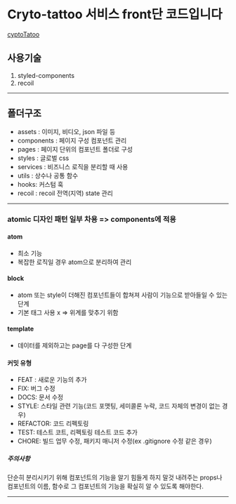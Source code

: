 # Cryto-tattoo 서비스 front단 코드입니다

[cyptoTatoo ](https://project-deploy-opazknmc6-mi-gongan.vercel.app/)

## 사용기술

1. styled-components
2. recoil

---

## 폴더구조

- assets : 이미지, 비디오, json 파일 등
- components : 페이지 구성 컴포넌트 관리
- pages : 페이지 단위의 컴포넌트 폴더로 구성
- styles : 글로벌 css
- services : 비즈니스 로직을 분리할 때 사용
- utils : 상수나 공통 함수
- hooks: 커스텀 훅
- recoil : recoil 전역(지역) state 관리

---

### atomic 디자인 패턴 일부 차용 => components에 적용

#### atom

- 최소 기능
- 복잡한 로직일 경우 atom으로 분리하여 관리

#### block

- atom 또는 style이 더해진 컴포넌트들이 합쳐져 사람이 기능으로 받아들일 수 있는 단계
- 기본 태그 사용 x => 위계를 맞추기 위함

#### template

- 데이터를 제외하고는 page를 다 구성한 단계

#### 커밋 유형

- FEAT : 새로운 기능의 추가
- FIX: 버그 수정
- DOCS: 문서 수정
- STYLE: 스타일 관련 기능(코드 포맷팅, 세미콜론 누락, 코드 자체의 변경이 없는 경우)
- REFACTOR: 코드 리펙토링
- TEST: 테스트 코트, 리펙토링 테스트 코드 추가
- CHORE: 빌드 업무 수정, 패키지 매니저 수정(ex .gitignore 수정 같은 경우)

##### 주의사항

단순히 분리시키기 위해 컴포넌트의 기능을 알기 힘들게 하지 말것
내려주는 props나 컴포넌트의 이름, 함수로 그 컴포넌트의 기능을 확실히 알 수 있도록 해야한다.

---

